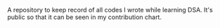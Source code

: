 A repository to keep record of all codes I wrote while learning DSA.
It's public so that it can be seen in my contribution chart.
